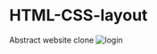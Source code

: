 # HTML-CSS-layout
Abstract website clone 
![login](https://user-images.githubusercontent.com/15197958/196054965-0a73eb86-b8e1-4ce7-b4b7-a1615a14f7f2.png)
